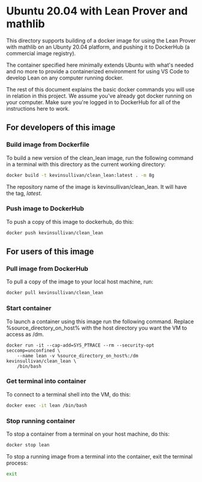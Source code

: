 # Ubuntu 20.04 with Lean Prover and mathlib

This directory supports building of a docker
image for using the Lean Prover with mathlib
on an Ubunty 20.04 platform, and pushing it 
to DockerHub (a commercial image registry). 

The container specified here minimally extends
Ubuntu with what's needed and no more to provide
a containerized environment for using VS Code
to develop Lean on any computer running docker.

The rest of this document explains the basic
docker commands you will use in relation in 
this project. We assume you've already got
docker running on your computer. Make sure 
you're logged in to DockerHub for all of the
instructions here to work. 

## For developers of this image
### Build image from Dockerfile

To build a new version of the clean_lean image, run
the following command in a terminal with this directory
as the current working directory:
``` sh
docker build -t kevinsullivan/clean_lean:latest . -m 8g
```
The repository name of the image is kevinsullivan/clean_lean.
It will have the tag, *latest*.

### Push image to DockerHub

To push a copy of this image to dockerhub, do this:
``` sh
docker push kevinsullivan/clean_lean
```

## For users of this image
### Pull image from DockerHub
To pull a copy of the image to your local host machine, run: 
```sh
docker pull kevinsullivan/clean_lean
```

### Start container
To launch a container using this image run the following command.
Replace %source_directory_on_host% with the host directory you want 
the VM to access as /dm.
```
docker run -it --cap-add=SYS_PTRACE --rm --security-opt seccomp=unconfined \
    --name lean -v %source_directory_on_host%:/dm kevinsullivan/clean_lean \
    /bin/bash
```

### Get terminal into container
To connect to a terminal shell into the VM, do this:
``` sh
docker exec -it lean /bin/bash
```

### Stop running container
To stop a container from a terminal on your host machine, do this:
``` sh
docker stop lean
```
To stop a running image from a terminal into the container, exit the terminal process:
``` sh
exit
```